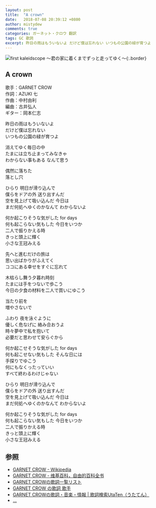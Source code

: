 ```yaml
---
layout: post
title:  "A crown"
date:   2018-07-08 20:39:12 +0800
author: mistydew
comments: true
categories: ガーネット・クロウ 翻訳
tags: GC 歌詞
excerpt: 昨日の雨はもういないよ だけど僕は忘れない いつもの公園の緑が育つよ
---
```

![first kaleidscope ～君の家に着くまでずっと走ってゆく～](https://raw.githubusercontent.com/mistydew/gc/master/images/cover/minial/first_kaleidscope_%EF%BD%9E%E5%90%9B%E3%81%AE%E5%AE%B6%E3%81%AB%E7%9D%80%E3%81%8F%E3%81%BE%E3%81%A7%E3%81%9A%E3%81%A3%E3%81%A8%E8%B5%B0%E3%81%A3%E3%81%A6%E3%82%86%E3%81%8F%EF%BD%9E.jpg){:.border}

## A crown

歌手：GARNET CROW<br>
作詞：AZUKI 七<br>
作曲：中村由利<br>
編曲：古井弘人<br>
ギター：岡本仁志

昨日の雨はもういないよ<br>
だけど僕は忘れない<br>
いつもの公園の緑が育つよ

消えてゆく毎日の中<br>
たまには立ち止まってみなきゃ<br>
わからない事もある なんて思う

偶然に落ちた<br>
落とし穴

ひらり 明日が滑り込んで<br>
僕らをドアの外 送り出すんだ<br>
空を見上げて吸い込んだ 今日は<br>
まだ何処へゆくのかなんて わからないよ

何か起こりそうな気がした for days<br>
何も起こらない気もした 今日をいつか<br>
二人で振りかえる時<br>
きっと頭上に輝く<br>
小さな王冠みえる

先へと進むだけの旅は<br>
思い出ばかりがふえてく<br>
ココにある幸せをすぐに忘れて

木枯らし舞う夕暮れ時刻<br>
たまには手をつないで歩こう<br>
今日の夕食の材料を二人で買いにゆこう

当たり前を<br>
増やさないで

ふわり 夜を泳ぐように<br>
優しく危なげに 絡み合おうよ<br>
時々夢中で私を抱いて<br>
必要だと思わせて安らぐから

何か起こせそうな気がした for days<br>
何も起こせない気もした そんな日には<br>
手探りでゆこう<br>
何にもなくったっていい<br>
すべて終わるわけじゃない

ひらり 明日が滑り込んで<br>
僕らをドアの外 送り出すんだ<br>
空を見上げて吸い込んだ 今日は<br>
まだ何処へゆくのかなんて わからないよ

何か起こりそうな気がした for days<br>
何も起こらない気もした 今日をいつか<br>
二人で振りかえる時<br>
きっと頭上に輝く<br>
小さな王冠みえる

## 参照
* [GARNET CROW - Wikipedia](https://ja.wikipedia.org/wiki/GARNET_CROW)
* [GARNET CROW - 维基百科，自由的百科全书](https://zh.wikipedia.org/wiki/GARNET_CROW)
* [GARNET CROWの歌詞一覧リスト](https://www.uta-net.com/artist/344)
* [GARNET CROW の歌詞 歌手](http://www.kasi-time.com/subcat-uta-167-1.html)
* [GARNET CROWの歌詞・音楽・情報 \| 歌詞検索UtaTen（うたてん）](https://utaten.com/artist/GARNET+CROW)
* [...](https://github.com/mistydew/gc)
